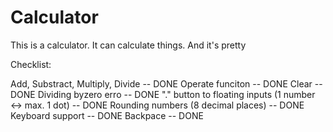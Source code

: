 # Calculator

This is a calculator. It can calculate things. And it's pretty

Checklist:

Add, Substract, Multiply, Divide -- DONE
Operate funciton -- DONE
Clear -- DONE
Dividing byzero erro -- DONE
"." button to floating inputs (1 number <-> max. 1 dot) -- DONE
Rounding numbers (8 decimal places) -- DONE
Keyboard support -- DONE
Backpace -- DONE
